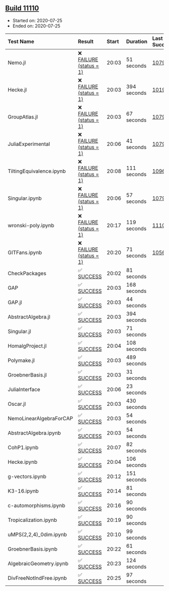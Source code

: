 ## [Build 11110](https://oscarci.mathematik.uni-kl.de/job/oscar/11110/)

* Started on: 2020-07-25
* Ended on: 2020-07-25

| Test Name    | Result | Start | Duration | Last Success | First Failure |
|:-------------|:-------|:------|:---------|:-------------|:--------------|
| Nemo.jl | ❌ [FAILURE (status = 1)](https://oscarci.mathematik.uni-kl.de/job/oscar/11110/artifact/logs/build-11110/Nemo.jl.log) | 20:03 | 51 seconds | [10790](https://oscarci.mathematik.uni-kl.de/job/oscar/10790/) | [10791](https://oscarci.mathematik.uni-kl.de/job/oscar/10791/) |
| Hecke.jl | ❌ [FAILURE (status = 1)](https://oscarci.mathematik.uni-kl.de/job/oscar/11110/artifact/logs/build-11110/Hecke.jl.log) | 20:03 | 394 seconds | [10197](https://oscarci.mathematik.uni-kl.de/job/oscar/10197/) | [10198](https://oscarci.mathematik.uni-kl.de/job/oscar/10198/) |
| GroupAtlas.jl | ❌ [FAILURE (status = 1)](https://oscarci.mathematik.uni-kl.de/job/oscar/11110/artifact/logs/build-11110/GroupAtlas.jl.log) | 20:03 | 67 seconds | [10790](https://oscarci.mathematik.uni-kl.de/job/oscar/10790/) | [10791](https://oscarci.mathematik.uni-kl.de/job/oscar/10791/) |
| JuliaExperimental | ❌ [FAILURE (status = 1)](https://oscarci.mathematik.uni-kl.de/job/oscar/11110/artifact/logs/build-11110/JuliaExperimental.log) | 20:06 | 41 seconds | [10790](https://oscarci.mathematik.uni-kl.de/job/oscar/10790/) | [10791](https://oscarci.mathematik.uni-kl.de/job/oscar/10791/) |
| TiltingEquivalence.ipynb | ❌ [FAILURE (status = 1)](https://oscarci.mathematik.uni-kl.de/job/oscar/11110/artifact/logs/build-11110/TiltingEquivalence.ipynb.log) | 20:08 | 111 seconds | [10962](https://oscarci.mathematik.uni-kl.de/job/oscar/10962/) | [10963](https://oscarci.mathematik.uni-kl.de/job/oscar/10963/) |
| Singular.ipynb | ❌ [FAILURE (status = 1)](https://oscarci.mathematik.uni-kl.de/job/oscar/11110/artifact/logs/build-11110/Singular.ipynb.log) | 20:06 | 57 seconds | [10790](https://oscarci.mathematik.uni-kl.de/job/oscar/10790/) | [10791](https://oscarci.mathematik.uni-kl.de/job/oscar/10791/) |
| wronski-poly.ipynb | ❌ [FAILURE (status = 1)](https://oscarci.mathematik.uni-kl.de/job/oscar/11110/artifact/logs/build-11110/wronski-poly.ipynb.log) | 20:17 | 119 seconds | [11107](https://oscarci.mathematik.uni-kl.de/job/oscar/11107/) | [11108](https://oscarci.mathematik.uni-kl.de/job/oscar/11108/) |
| GITFans.ipynb | ❌ [FAILURE (status = 1)](https://oscarci.mathematik.uni-kl.de/job/oscar/11110/artifact/logs/build-11110/GITFans.ipynb.log) | 20:20 | 71 seconds | [10566](https://oscarci.mathematik.uni-kl.de/job/oscar/10566/) | [10567](https://oscarci.mathematik.uni-kl.de/job/oscar/10567/) |
| CheckPackages | ✅ [SUCCESS](https://oscarci.mathematik.uni-kl.de/job/oscar/11110/artifact/logs/build-11110/CheckPackages.log) | 20:02 | 81 seconds |  |  |
| GAP | ✅ [SUCCESS](https://oscarci.mathematik.uni-kl.de/job/oscar/11110/artifact/logs/build-11110/GAP.log) | 20:03 | 168 seconds |  |  |
| GAP.jl | ✅ [SUCCESS](https://oscarci.mathematik.uni-kl.de/job/oscar/11110/artifact/logs/build-11110/GAP.jl.log) | 20:03 | 44 seconds |  |  |
| AbstractAlgebra.jl | ✅ [SUCCESS](https://oscarci.mathematik.uni-kl.de/job/oscar/11110/artifact/logs/build-11110/AbstractAlgebra.jl.log) | 20:03 | 394 seconds |  |  |
| Singular.jl | ✅ [SUCCESS](https://oscarci.mathematik.uni-kl.de/job/oscar/11110/artifact/logs/build-11110/Singular.jl.log) | 20:03 | 71 seconds |  |  |
| HomalgProject.jl | ✅ [SUCCESS](https://oscarci.mathematik.uni-kl.de/job/oscar/11110/artifact/logs/build-11110/HomalgProject.jl.log) | 20:04 | 108 seconds |  |  |
| Polymake.jl | ✅ [SUCCESS](https://oscarci.mathematik.uni-kl.de/job/oscar/11110/artifact/logs/build-11110/Polymake.jl.log) | 20:03 | 489 seconds |  |  |
| GroebnerBasis.jl | ✅ [SUCCESS](https://oscarci.mathematik.uni-kl.de/job/oscar/11110/artifact/logs/build-11110/GroebnerBasis.jl.log) | 20:03 | 31 seconds |  |  |
| JuliaInterface | ✅ [SUCCESS](https://oscarci.mathematik.uni-kl.de/job/oscar/11110/artifact/logs/build-11110/JuliaInterface.log) | 20:06 | 23 seconds |  |  |
| Oscar.jl | ✅ [SUCCESS](https://oscarci.mathematik.uni-kl.de/job/oscar/11110/artifact/logs/build-11110/Oscar.jl.log) | 20:03 | 430 seconds |  |  |
| NemoLinearAlgebraForCAP | ✅ [SUCCESS](https://oscarci.mathematik.uni-kl.de/job/oscar/11110/artifact/logs/build-11110/NemoLinearAlgebraForCAP.log) | 20:03 | 54 seconds |  |  |
| AbstractAlgebra.ipynb | ✅ [SUCCESS](https://oscarci.mathematik.uni-kl.de/job/oscar/11110/artifact/logs/build-11110/AbstractAlgebra.ipynb.log) | 20:03 | 54 seconds |  |  |
| CohP1.ipynb | ✅ [SUCCESS](https://oscarci.mathematik.uni-kl.de/job/oscar/11110/artifact/logs/build-11110/CohP1.ipynb.log) | 20:07 | 82 seconds |  |  |
| Hecke.ipynb | ✅ [SUCCESS](https://oscarci.mathematik.uni-kl.de/job/oscar/11110/artifact/logs/build-11110/Hecke.ipynb.log) | 20:04 | 106 seconds |  |  |
| g-vectors.ipynb | ✅ [SUCCESS](https://oscarci.mathematik.uni-kl.de/job/oscar/11110/artifact/logs/build-11110/g-vectors.ipynb.log) | 20:12 | 151 seconds |  |  |
| K3-16.ipynb | ✅ [SUCCESS](https://oscarci.mathematik.uni-kl.de/job/oscar/11110/artifact/logs/build-11110/K3-16.ipynb.log) | 20:14 | 81 seconds |  |  |
| c-automorphisms.ipynb | ✅ [SUCCESS](https://oscarci.mathematik.uni-kl.de/job/oscar/11110/artifact/logs/build-11110/c-automorphisms.ipynb.log) | 20:16 | 90 seconds |  |  |
| Tropicalization.ipynb | ✅ [SUCCESS](https://oscarci.mathematik.uni-kl.de/job/oscar/11110/artifact/logs/build-11110/Tropicalization.ipynb.log) | 20:19 | 90 seconds |  |  |
| uMPS(2,2,4)_0dim.ipynb | ✅ [SUCCESS](https://oscarci.mathematik.uni-kl.de/job/oscar/11110/artifact/logs/build-11110/uMPS-2-2-4-_0dim.ipynb.log) | 20:10 | 99 seconds |  |  |
| GroebnerBasis.ipynb | ✅ [SUCCESS](https://oscarci.mathematik.uni-kl.de/job/oscar/11110/artifact/logs/build-11110/GroebnerBasis.ipynb.log) | 20:22 | 61 seconds |  |  |
| AlgebraicGeometry.ipynb | ✅ [SUCCESS](https://oscarci.mathematik.uni-kl.de/job/oscar/11110/artifact/logs/build-11110/AlgebraicGeometry.ipynb.log) | 20:23 | 124 seconds |  |  |
| DivFreeNotIndFree.ipynb | ✅ [SUCCESS](https://oscarci.mathematik.uni-kl.de/job/oscar/11110/artifact/logs/build-11110/DivFreeNotIndFree.ipynb.log) | 20:25 | 97 seconds |  |  |
